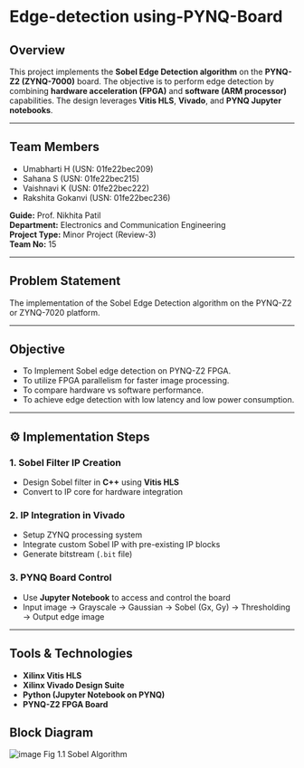 # Edge-detection using-PYNQ-Board
 ## **Overview**
This project implements the **Sobel Edge Detection algorithm** on the **PYNQ-Z2 (ZYNQ-7000)** board. The objective is to perform edge detection by combining **hardware acceleration (FPGA)** and **software (ARM processor)** capabilities. The design leverages **Vitis HLS**, **Vivado**, and **PYNQ Jupyter notebooks**.

---

## Team Members
- Umabharti H (USN: 01fe22bec209)  
- Sahana S (USN: 01fe22bec215)  
- Vaishnavi K (USN: 01fe22bec222)  
- Rakshita Gokanvi (USN: 01fe22bec236)  

**Guide:** Prof. Nikhita Patil  
**Department:** Electronics and Communication Engineering  
**Project Type:** Minor Project (Review-3)  
**Team No:** 15  

---

##  Problem Statement
The implementation of the Sobel Edge Detection algorithm on the PYNQ-Z2 or ZYNQ-7020 platform. 

---

## Objective
- To Implement Sobel edge detection on PYNQ-Z2 FPGA.
- To utilize FPGA parallelism for faster image processing.
- To compare hardware vs software performance.
- To achieve  edge detection with low latency and low power consumption.

---

## ⚙️ Implementation Steps

### 1. Sobel Filter IP Creation
- Design Sobel filter in **C++** using **Vitis HLS**
- Convert to IP core for hardware integration

### 2. IP Integration in Vivado
- Setup ZYNQ processing system
- Integrate custom Sobel IP with pre-existing IP blocks
- Generate bitstream (`.bit` file)

### 3. PYNQ Board Control
- Use **Jupyter Notebook** to access and control the board
- Input image → Grayscale → Gaussian → Sobel (Gx, Gy) → Thresholding → Output edge image

---

##  Tools & Technologies
- **Xilinx Vitis HLS**
- **Xilinx Vivado Design Suite**
- **Python (Jupyter Notebook on PYNQ)**
- **PYNQ-Z2 FPGA Board**

## Block Diagram
![image](https://github.com/user-attachments/assets/46fabffe-4d53-4350-bce8-3e252e5ad8db)
Fig 1.1 Sobel Algorithm



